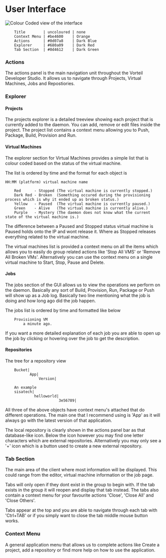 # User Interface

![Colour Coded view of the interface](https://storage.googleapis.com/vorteil-dl/assets/documentation/highlightedview.png "User Interface Screenshot")
```
    Title        | uncoloured | none
    Context Menu | #be4600    | Orange
    Actions      | #0d07a8    | Dark Blue
    Explorer     | #680a09    | Dark Red
    Tab Section  | #0d4612    | Dark Green
```
### Actions

The actions panel is the main navigation unit throughout the Vorteil Developer Studio. It allows us to navigate through Projects, Virtual Machines, Jobs and Repostiories.

### Explorer

#### Projects

The projects explorer is a detailed treeview showing each project that is currently added to the daemon. You can add, remove or edit files inside the project. The project list contains a context menu allowing you to Push, Package, Build, Provision and Run. 

#### Virtual Machines

The explorer section for Virtual Machines provides a simple list that is colour coded based on the status of the virtual machine. 

The list is ordered by time and the format for each object is 

`HH:MM (platform) virtual machine name`
```
    Red      - Stopped (The virtual machine is currently stopped.)
    Dark Red - Broken  (Something occured during the provisioning process which is why it ended up as broken status.)
    Yellow   - Paused  (The virtual machine is currently paused.)
    Green    - Alive   (The virtual machine is currently alive.)
    Purple   - Mystery (The daemon does not know what the current state of the virtual machine is.)
```
The difference between a Paused and Stopped status virtual machine is Paused holds onto the IP and wont release it. Where as Stopped releases everything related to the virtual machine.

The virtual machines list is provided a context menu on all the items which allows you to easily do group related actions like 'Stop All VMS' or 'Remove All Broken VMs'. Alternatively you can use the context menu on a single virtual machine to Start, Stop, Pause and Delete.

#### Jobs

The jobs section of the GUI allows us to view the operations we perform on the daemon. Basically any sort of Build, Provision, Run, Package or Push will show up as a Job log. Basically two line mentioning what the job is doing and how long ago did the job happen. 

The jobs list is ordered by time and formatted like below
```
    Provisioning VM
        a minute ago.
```
If you want a more detailed explanation of each job you are able to open up the job by clicking or hovering over the job to get the description.

#### Repositories 

The tree for a repository view
```
    Bucket|
           App|
               Version|
    
    An example
    sisatech|
             helloworld|
                        3e56789|
```
All three of the above objects have context menu's attached that do different operations. The main one that I recommend using is 'App' as it will always go with the latest version of that application.

The local repository is clearly shown in the actions panel bar as that database-like icon. Below the icon however you may find one letter characters which are external repositories. Alternatively you may only see a '+' icon which is a button used to create a new external repository.

### Tab Section

The main area of the client where most information will be displayed. This could range from the editor, virtual machine information or the job page. 

Tabs will only open if they dont exist in the group to begin with. If the tab exists in the group it will reopen and display that tab instead. The tabs also contain a context menu for your favourite actions 'Close', 'Close All' and 'Close Others'.

Tabs appear at the top and you are able to navigate through each tab with 'Ctrl+TAB' or if you simply want to close the tab middle mouse button works.

### Context Menu

A general application menu that allows us to complete actions like Create a project, add a repository or  find more help on how to use the application.
